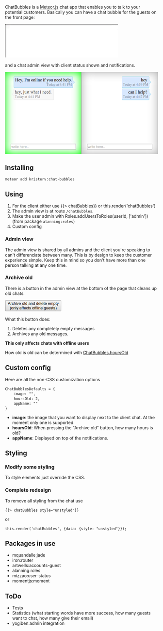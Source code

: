ChatBubbles is a [Meteor.js](http://meteor.com) chat app that enables you to talk to your potential customers. Basically you can have a chat bubble for the guests on the front page:

![client chat](/readme/client.gif)

and a chat admin view with client status shown and notifications.

![Admin view](/readme/admin.png)

## Installing

    meteor add kristerv:chat-bubbles

## Using

1. For the client either use {{> chatBubbles}} or this.render('chatBubbles')
2. The admin view is at route `/chatBubbles`.
3. Make the user admin with Roles.addUsersToRoles(userId, ['admin']) (from package `alanning:roles`)
4. Custom config

### Admin view

The admin view is shared by all admins and the client you're speaking to can't differenciate between many. This is by design to keep the customer experience simple. Keep this in mind so you don't have more than one person talking at any one time.

### Archive old

There is a button in the admin view at the bottom of the page that cleans up old chats.

![archive](/readme/archive.png)

What this button does:
1. Deletes any completely empty messages
2. Archives any old messages.

**This only affects chats with offline users**

How old is old can be determined with [ChatBubbles.hoursOld](#custom-config)

## Custom config

Here are all the non-CSS customization options

    ChatBubblesDefaults = {
    	image: "",
    	hoursOld: 2,
    	appName: ""
    }

- **image**: the image that you want to display next to the client chat. At the moment only one is supported.
- **hoursOld**: When pressing the "Archive old" button, how many hours is old?
- **appName**: Displayed on top of the notifications.

## Styling

### Modify some styling

To style elements just override the CSS. 

### Complete redesign

To remove all styling from the chat use 

    {{> chatBubbles style="unstyled"}} 

or 

    this.render('chatBubbles', {data: {style: "unstyled"}});

## Packages in use

- mquandalle:jade
- iron:router
- artwells:accounts-guest
- alanning:roles
- mizzao:user-status
- momentjs:moment

## ToDo

- Tests
- Statistics (what starting words have more success, how many guests want to chat, how many give their email)
- yogiben:admin integration